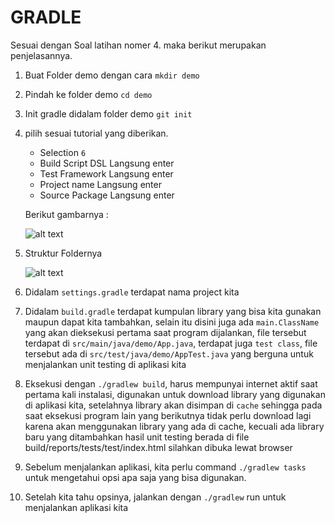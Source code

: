 # GRADLE

Sesuai dengan Soal latihan nomer 4. maka berikut merupakan penjelasannya.

1. Buat Folder demo dengan cara `mkdir demo`
2. Pindah ke folder demo `cd demo`
3. Init gradle didalam folder demo `git init`
4. pilih sesuai tutorial yang diberikan.

   - Selection `6`
   - Build Script DSL Langsung enter
   - Test Framework Langsung enter
   - Project name Langsung enter
   - Source Package Langsung enter

   Berikut gambarnya :

   ![alt text](gambar/Gradle.png)

5. Struktur Foldernya

   ![alt text](gambar/StruktFolder.png)

6. Didalam `settings.gradle` terdapat nama project kita

7. Didalam `build.gradle` terdapat kumpulan library yang bisa kita gunakan maupun dapat kita tambahkan, selain itu disini juga ada `main.ClassName` yang akan dieksekusi pertama saat program dijalankan, file tersebut terdapat di `src/main/java/demo/App.java`, terdapat juga `test class`, file tersebut ada di `src/test/java/demo/AppTest.java` yang berguna untuk menjalankan unit testing di aplikasi kita

8. Eksekusi dengan `./gradlew build`, harus mempunyai internet aktif saat pertama kali instalasi, digunakan untuk download library yang digunakan di aplikasi kita, setelahnya library akan disimpan di `cache` sehingga pada saat eksekusi program lain yang berikutnya tidak perlu download lagi karena akan menggunakan library yang ada di cache, kecuali ada library baru yang ditambahkan
   hasil unit testing berada di file build/reports/tests/test/index.html silahkan dibuka lewat browser

9. Sebelum menjalankan aplikasi, kita perlu command `./gradlew tasks` untuk mengetahui opsi apa saja yang bisa digunakan.

10. Setelah kita tahu opsinya, jalankan dengan `./gradlew` run untuk menjalankan aplikasi kita

